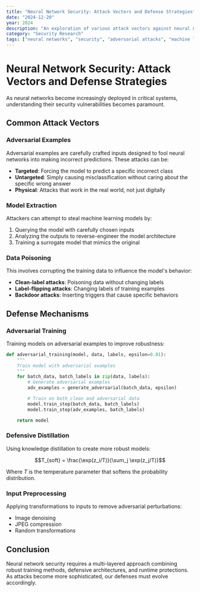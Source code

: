 ```yaml
---
title: "Neural Network Security: Attack Vectors and Defense Strategies"
date: "2024-12-20"
year: 2024
description: "An exploration of various attack vectors against neural networks and the defense mechanisms being developed to counter them."
category: "Security Research"
tags: ["neural networks", "security", "adversarial attacks", "machine learning", "cybersecurity"]
---
```


# Neural Network Security: Attack Vectors and Defense Strategies

As neural networks become increasingly deployed in critical systems, understanding their security vulnerabilities becomes paramount.

## Common Attack Vectors

### Adversarial Examples

Adversarial examples are carefully crafted inputs designed to fool neural networks into making incorrect predictions. These attacks can be:

- **Targeted**: Forcing the model to predict a specific incorrect class
- **Untargeted**: Simply causing misclassification without caring about the specific wrong answer
- **Physical**: Attacks that work in the real world, not just digitally

### Model Extraction

Attackers can attempt to steal machine learning models by:

1. Querying the model with carefully chosen inputs
2. Analyzing the outputs to reverse-engineer the model architecture
3. Training a surrogate model that mimics the original

### Data Poisoning

This involves corrupting the training data to influence the model's behavior:

- **Clean-label attacks**: Poisoning data without changing labels
- **Label-flipping attacks**: Changing labels of training examples
- **Backdoor attacks**: Inserting triggers that cause specific behaviors

## Defense Mechanisms

### Adversarial Training

Training models on adversarial examples to improve robustness:

```python
def adversarial_training(model, data, labels, epsilon=0.01):
    """
    Train model with adversarial examples
    """
    for batch_data, batch_labels in zip(data, labels):
        # Generate adversarial examples
        adv_examples = generate_adversarial(batch_data, epsilon)

        # Train on both clean and adversarial data
        model.train_step(batch_data, batch_labels)
        model.train_step(adv_examples, batch_labels)

    return model
```

### Defensive Distillation

Using knowledge distillation to create more robust models:

$$T_{soft} = \frac{\exp(z_i/T)}{\sum_j \exp(z_j/T)}$$

Where $T$ is the temperature parameter that softens the probability distribution.

### Input Preprocessing

Applying transformations to inputs to remove adversarial perturbations:

- Image denoising
- JPEG compression
- Random transformations

## Conclusion

Neural network security requires a multi-layered approach combining robust training methods, defensive architectures, and runtime protections. As attacks become more sophisticated, our defenses must evolve accordingly.
